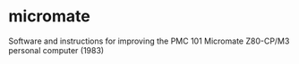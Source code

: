 # micromate
Software and instructions for improving the PMC 101 Micromate Z80-CP/M3 personal computer (1983)
